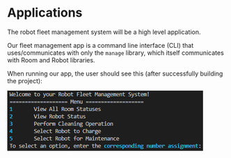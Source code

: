 # Applications

The robot fleet management system will be a high level application.

Our fleet management app is a command line interface (CLI) that uses/communicates with only the `manage` library, which itself communicates with Room and Robot libraries.

When running our app, the user should see this (after successfully building the project):

![CLI view](../docs/user-guide/program_run.png)